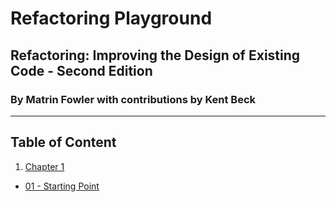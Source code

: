 # Refactoring Playground
## Refactoring: Improving the Design of Existing Code - Second Edition
### By Matrin Fowler with contributions by Kent Beck
___
## Table of Content
1. [Chapter 1](https://github.com/weisurya/refactoring-playground/tree/master/ch1)
- [01 - Starting Point](https://github.com/weisurya/refactoring-playground/tree/master/ch1/01_starting_point)